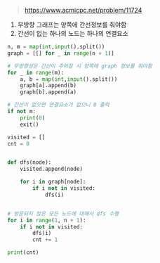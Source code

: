 > https://www.acmicpc.net/problem/11724



1. 무방향 그래프는 양쪽에 간선정보를 줘야함
2. 간선이 없는 하나의 노드는 하나의 연결요소



```python
n, m = map(int,input().split())
graph = [[] for _ in range(n + 1)]

# 무방향성은 간선이 주어질 시 양쪽에 graph 정보를 줘야함
for _ in range(m):
    a, b = map(int,input().split())
    graph[a].append(b)
    graph[b].append(a)

# 간선이 없으면 연결요소가 없으니 0 출력
if not m:
    print(0)
    exit()

visited = []
cnt = 0


def dfs(node):
    visited.append(node)

    for i in graph[node]:
        if i not in visited:
            dfs(i)


# 방문되지 않은 모든 노드에 대해서 dfs 수행
for i in range(1, n + 1):
    if i not in visited:
        dfs(i)
        cnt += 1

print(cnt)
```


